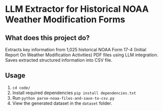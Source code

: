 # LLM Extractor for Historical NOAA Weather Modification Forms

## What does this project do?
Extracts key information from 1,025 historical NOAA Form 17-4 (Initial Report On Weather Modification Activities) PDF files using LLM integration. Saves extracted structured information into CSV file.

## Usage
1. `cd code/`
2. Install required dependencies `pip install dependencies.txt`
3. Run `python parse-noaa-files-and-save-to-csv.py`
4. View the generated dataset in the `dataset` folder.

